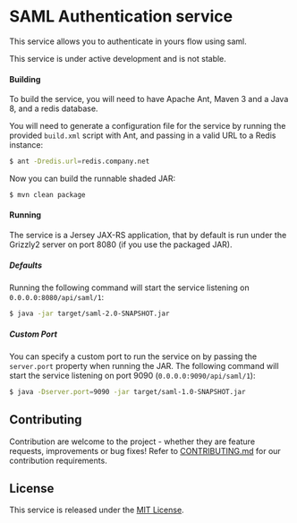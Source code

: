 SAML Authentication service
===========================

This service allows you to authenticate in yours flow using saml.

This service is under active development and is not stable.

#### Building

To build the service, you will need to have Apache Ant, Maven 3 and a Java 8, and  a redis database.

You will need to generate a configuration file for the service by running the provided `build.xml` script with Ant, and 
passing in a valid URL to a Redis instance:

```bash
$ ant -Dredis.url=redis.company.net
```

Now you can build the runnable shaded JAR:

```bash
$ mvn clean package
```

#### Running

The service is a Jersey JAX-RS application, that by default is run under the Grizzly2 server on port 8080 (if you use 
the packaged JAR).

##### Defaults

Running the following command will start the service listening on `0.0.0.0:8080/api/saml/1`:

```bash
$ java -jar target/saml-2.0-SNAPSHOT.jar
```

##### Custom Port

You can specify a custom port to run the service on by passing the `server.port` property when running the JAR. The
following command will start the service listening on port 9090 (`0.0.0.0:9090/api/saml/1`):

```bash
$ java -Dserver.port=9090 -jar target/saml-1.0-SNAPSHOT.jar
```

## Contributing

Contribution are welcome to the project - whether they are feature requests, improvements or bug fixes! Refer to 
[CONTRIBUTING.md](CONTRIBUTING.md) for our contribution requirements.

## License

This service is released under the [MIT License](http://opensource.org/licenses/mit-license.php).
